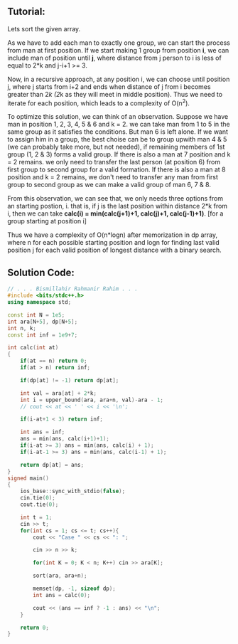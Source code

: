 ## Tutorial:

Lets sort the given array.

As we have to add each man to exactly one group, we can start the process from man at first position. If we start making 1 group from position **i**, we can include man of position until **j**, where distance from j person to i is less of equal to 2*k and j-i+1 >= 3.

Now, in a recursive approach, at any position i, we can choose until position j, where j starts from i+2 and ends when distance of j from i becomes greater than 2*k (2*k as they will meet in middle position). Thus we need to iterate for each position, which leads to a complexity of O(n<sup>2</sup>).

To optimize this solution, we can think of an observation. Suppose we have man in position 1, 2, 3, 4, 5 & 6 and k = 2. we can take man from 1 to 5 in the same group as it satisfies the conditions. But man 6 is left alone. 
If we want to assign him in a group, the best choise can be to group upwith man 4 & 5 (we can probably take more, but not needed), if remaining members of 1st group (1, 2 & 3) forms a valid group. 
If there is also a man at 7 position and k = 2 remains. we only need to transfer the last person (at position 6) from first group to second group for a valid formation.
If there is also a man at 8 position and k = 2 remains, we don't need to transfer any man from first group to second group as we can make a valid group of man 6, 7 & 8.

From this observation, we can see that, we only needs three options from an starting postion, i. that is, if j is the last position within distance 2*k from i, then we can take **calc(i) = min(calc(j+1)+1, calc(j)+1, calc(j-1)+1)**. [for a group starting at position i]

Thus we have a complexity of O(n*logn) after memorization in dp array, where n for each possible starting position and logn for finding last valid position j for each valid position of longest distance with a binary search.

## Solution Code:

```c++
// . . . Bismillahir Rahmanir Rahim . . .
#include <bits/stdc++.h>
using namespace std;

const int N = 1e5;
int ara[N+5], dp[N+5];
int n, k;
const int inf = 1e9+7;

int calc(int at)
{
	if(at == n) return 0;
	if(at > n) return inf;

	if(dp[at] != -1) return dp[at];

	int val = ara[at] + 2*k;
	int i = upper_bound(ara, ara+n, val)-ara - 1;
	// cout << at << ' ' << i << '\n';

	if(i-at+1 < 3) return inf;

	int ans = inf;
	ans = min(ans, calc(i+1)+1);
	if(i-at >= 3) ans = min(ans, calc(i) + 1);
	if(i-at-1 >= 3) ans = min(ans, calc(i-1) + 1);

	return dp[at] = ans; 
}
signed main()
{
	ios_base::sync_with_stdio(false);
	cin.tie(0);
	cout.tie(0);

	int t = 1; 
	cin >> t;
	for(int cs = 1; cs <= t; cs++){
		cout << "Case " << cs << ": ";

		cin >> n >> k;

		for(int K = 0; K < n; K++) cin >> ara[K];

		sort(ara, ara+n);

		memset(dp, -1, sizeof dp);
		int ans = calc(0);

		cout << (ans == inf ? -1 : ans) << "\n";
	}

	return 0;
}
```